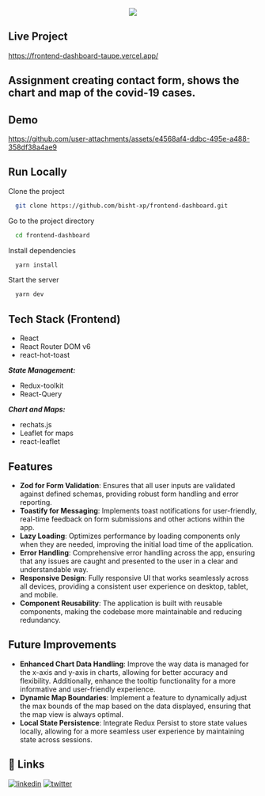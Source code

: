 <p align="center">
<img src="https://github.com/user-attachments/assets/30395056-7c72-47be-8ef3-a890234a05fd">
</img>
</p>

  ## Live Project
  

 https://frontend-dashboard-taupe.vercel.app/
  
## Assignment creating contact form, shows the chart and map of the covid-19 cases.
  
## Demo

https://github.com/user-attachments/assets/e4568af4-ddbc-495e-a488-358df38a4ae9

## Run Locally

Clone the project

```bash
  git clone https://github.com/bisht-xp/frontend-dashboard.git
```

Go to the project directory

```bash
  cd frontend-dashboard
```

Install dependencies

```bash
  yarn install
```

Start the server

```bash
  yarn dev
```


## Tech Stack (Frontend)
- React
- React Router DOM v6
- react-hot-toast

***State Management:***
- Redux-toolkit
- React-Query

***Chart and Maps:***
- rechats.js
- Leaflet for maps
- react-leaflet


## Features
- **Zod for Form Validation**: Ensures that all user inputs are validated against defined schemas, providing robust form handling and error reporting.
- **Toastify for Messaging**: Implements toast notifications for user-friendly, real-time feedback on form submissions and other actions within the app.
- **Lazy Loading**: Optimizes performance by loading components only when they are needed, improving the initial load time of the application.
- **Error Handling**: Comprehensive error handling across the app, ensuring that any issues are caught and presented to the user in a clear and understandable way.
- **Responsive Design**: Fully responsive UI that works seamlessly across all devices, providing a consistent user experience on desktop, tablet, and mobile.
- **Component Reusability**: The application is built with reusable components, making the codebase more maintainable and reducing redundancy.

## Future Improvements

- **Enhanced Chart Data Handling**: Improve the way data is managed for the x-axis and y-axis in charts, allowing for better accuracy and flexibility. Additionally, enhance the tooltip functionality for a more informative and user-friendly experience.
- **Dynamic Map Boundaries**: Implement a feature to dynamically adjust the max bounds of the map based on the data displayed, ensuring that the map view is always optimal.
- **Local State Persistence**: Integrate Redux Persist to store state values locally, allowing for a more seamless user experience by maintaining state across sessions.

## 🔗 Links
[![linkedin](https://img.shields.io/badge/linkedin-0A66C2?style=for-the-badge&logo=linkedin&logoColor=white)](https://www.linkedin.com/in/bishtkamal)
[![twitter](https://img.shields.io/badge/twitter-1DA1F2?style=for-the-badge&logo=twitter&logoColor=white)](https://x.com/bisht_xp)


